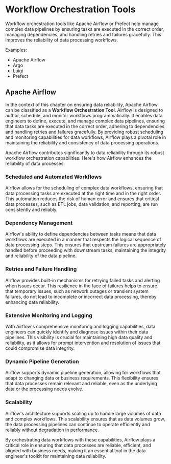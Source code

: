 # Workflow Orchestration Tools
Workflow orchestration tools like Apache Airflow or Prefect help manage complex data pipelines by ensuring tasks are executed in the correct order, managing dependencies, and handling retries and failures gracefully. This improves the reliability of data processing workflows.

Examples:

* Apache Airflow
* Argo
* Luigi
* Prefect

## Apache Airflow
In the context of this chapter on ensuring data reliability, Apache Airflow can be classified as a **Workflow Orchestration Tool**. Airflow is designed to author, schedule, and monitor workflows programmatically. It enables data engineers to define, execute, and manage complex data pipelines, ensuring that data tasks are executed in the correct order, adhering to dependencies and handling retries and failures gracefully. By providing robust scheduling and monitoring capabilities for data workflows, Airflow plays a pivotal role in maintaining the reliability and consistency of data processing operations.

Apache Airflow contributes significantly to data reliability through its robust workflow orchestration capabilities. Here's how Airflow enhances the reliability of data processes:

### Scheduled and Automated Workflows
Airflow allows for the scheduling of complex data workflows, ensuring that data processing tasks are executed at the right time and in the right order. This automation reduces the risk of human error and ensures that critical data processes, such as ETL jobs, data validation, and reporting, are run consistently and reliably.

### Dependency Management
Airflow's ability to define dependencies between tasks means that data workflows are executed in a manner that respects the logical sequence of data processing steps. This ensures that upstream failures are appropriately handled before proceeding with downstream tasks, maintaining the integrity and reliability of the data pipeline.

### Retries and Failure Handling
Airflow provides built-in mechanisms for retrying failed tasks and alerting when issues occur. This resilience in the face of failures helps to ensure that temporary issues, such as network outages or transient system failures, do not lead to incomplete or incorrect data processing, thereby enhancing data reliability.

### Extensive Monitoring and Logging
With Airflow's comprehensive monitoring and logging capabilities, data engineers can quickly identify and diagnose issues within their data pipelines. This visibility is crucial for maintaining high data quality and reliability, as it allows for prompt intervention and resolution of issues that could compromise data integrity.

### Dynamic Pipeline Generation
Airflow supports dynamic pipeline generation, allowing for workflows that adapt to changing data or business requirements. This flexibility ensures that data processes remain relevant and reliable, even as the underlying data or the processing needs evolve.

### Scalability
Airflow's architecture supports scaling up to handle large volumes of data and complex workflows. This scalability ensures that as data volumes grow, the data processing pipelines can continue to operate efficiently and reliably without degradation in performance.

By orchestrating data workflows with these capabilities, Airflow plays a critical role in ensuring that data processes are reliable, efficient, and aligned with business needs, making it an essential tool in the data engineer's toolkit for maintaining data reliability.